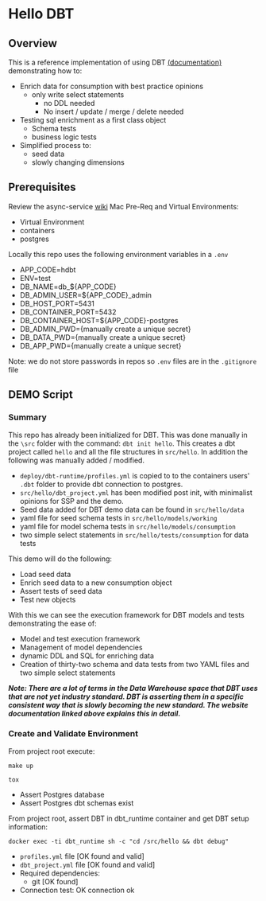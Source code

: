 # Hello DBT

## Overview

This is a reference implementation of using DBT [(documentation)](https://docs.getdbt.com/) demonstrating how to:

* Enrich data for consumption with best practice opinions
  * only write select statements
    * no DDL needed
    * No insert / update / merge / delete needed
* Testing sql enrichment as a first class object
  * Schema tests
  * business logic tests
* Simplified process to:
  * seed data
  * slowly changing dimensions

## Prerequisites

Review the async-service [wiki](https://github.com/sunlao/async-service/wiki) Mac Pre-Req and Virtual Environments:

* Virtual Environment
* containers
* postgres

Locally this repo uses the following environment variables in a `.env`

* APP_CODE=hdbt
* ENV=test
* DB_NAME=db_${APP_CODE}
* DB_ADMIN_USER=${APP_CODE}_admin
* DB_HOST_PORT=5431
* DB_CONTAINER_PORT=5432
* DB_CONTAINER_HOST=${APP_CODE}-postgres
* DB_ADMIN_PWD={manually create a unique secret}
* DB_DATA_PWD={manually create a unique secret}
* DB_APP_PWD={manually create a unique secret}

Note: we do not store passwords in repos so `.env` files are in the `.gitignore` file

## DEMO Script

### Summary

This repo has already been initialized for DBT. This was done manually in the `\src` folder with the command: `dbt init hello`. This creates a dbt project called `hello` and all the file structures in `src/hello`.  In addition the following was manually added / modified.

* `deploy/dbt-runtime/profiles.yml` is copied to to the containers users' `.dbt` folder to provide dbt connection to postgres.
* `src/hello/dbt_project.yml` has been modified post init, with minimalist opinions for SSP and the demo.
* Seed data added for DBT demo data can be found in `src/hello/data`
* yaml file for seed schema tests in `src/hello/models/working`
* yaml file for model schema tests in `src/hello/models/consumption`
* two simple select statements in `src/hello/tests/consumption` for data tests

This demo will do the following:

* Load seed data
* Enrich seed data to a new consumption object
* Assert tests of seed data
* Test new objects

With this we can see the execution framework for DBT models and tests demonstrating the ease of:

* Model and test execution framework
* Management of model dependencies
* dynamic DDL and SQL for enriching data
* Creation of thirty-two schema and data tests from two YAML files and two simple select statements

***Note: There are a lot of terms in the Data Warehouse space that DBT uses that are not yet industry standard. DBT is asserting them in a specific consistent way that is slowly becoming the new standard. The website documentation linked above explains this in detail.***

### Create and Validate Environment

From project root execute:

```SHELL
make up
```

```SHELL
tox
```

* Assert Postgres database
* Assert Postgres dbt schemas exist

From project root, assert DBT in dbt_runtime container and get DBT setup information:

```SHELL
docker exec -ti dbt_runtime sh -c "cd /src/hello && dbt debug"
```

* `profiles.yml` file [OK found and valid]
* `dbt_project.yml` file [OK found and valid]
* Required dependencies:
  * git [OK found]
* Connection test: OK connection ok
